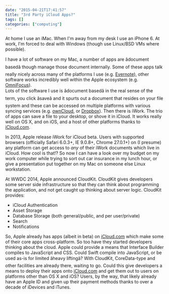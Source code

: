 ```yaml
---
date: "2015-04-21T17:41:57"
title: "3rd Party iCloud Apps?"
tags: []
categories: ["computing"]
---
```


At home I use an iMac.  When I'm away from my desk I use an iPhone 6.  At work, I'm forced to deal with Windows (though use Linux/BSD VMs where possible). 
<!--more-->
I have a lot of software on my Mac, a number of apps are âdocument basedâ though manage those document internally.  Some of these apps talk really nicely across many of the platforms I use (e.g. [Evernote][1]), other software works incredibly well within the Apple ecosystem (e.g. [OmniFocus][2]).   
Lots of the software I use is âdocument basedâ in the real sense of the term, you click âsaveâ and it spurts out a document that resides on your file system and these can be accessed on multiple platforms with various syncing services (e.g. [ownCloud][3], or [Dropbox][4]). 
Then there is iWork.  The trio of apps can save a file to your desktop, or shove it in iCloud.  It works really well on OS X, and on iOS, and a host of other platforms thanks to [iCloud.com][5]. 
 
In 2013, Apple release iWork for iCloud beta.  Users with supported browsers (officially Safari 6.0.3+, IE 9.0.8+, Chrome 27.0.1+) on (I presume) any platform can get access to _any_ of their iWork documents which live in iCloud.  How cool is that!?  So now I can have a look over my budget on my work computer while trying to sort out car insurance in my lunch hour, or give a presentation put together on my Mac on someone else Linux workstation. 
 
At WWDC 2014, Apple announced CloudKit.  CloudKit gives developers some server side infrastructure so that they can think about programming the application, and not get caught up thinking about server logic.  CloudKit provides: 

* iCloud Authentication
* Asset Storage
* Database Storage (both general/public, and per user/private)
* Search
* Notifications 

So, Apple already has apps (albeit in beta) on [iCloud.com][6] which make some of their core apps cross-platform.  So too have they started developers thinking about the cloud. 
Apple could provide a means that Interface Builder compiles to JavaScript and CSS.  Could Swift compile into JavaScript, or be used as-is for limited âheavy liftingâ?  With CloudKit, CoreData-type and other facilities are already there, waiting to go. 
Could this give developers a means to deploy their apps onto [iCloud.com][7] and get them out to users on platforms other than OS X and iOS?  Users, by the way, that likely already have an Apple ID and given up their payment methods thanks to over a decade of iDevices and iTunes.

  [1]: https://evernote.com
  [2]: https://www.omnigroup.com/omnifocus/
  [3]: https://owncloud.org
  [4]: https://www.dropbox.com/
  [5]: http://iCloud.com
  [6]: http://icloud.com
  [7]: http://iCloud.com
